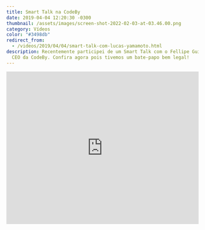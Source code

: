```yaml
---
title: Smart Talk na CodeBy
date: 2019-04-04 12:20:30 -0300
thumbnail: /assets/images/screen-shot-2022-02-03-at-03.46.00.png
category: Vídeos
color: "#3498db"
redirect_from:
  - /videos/2019/04/04/smart-talk-com-lucas-yamamoto.html
description: Recentemente participei de um Smart Talk com o Fellipe Guimarães,
  CEO da CodeBy. Confira agora pois tivemos um bate-papo bem legal!
---
```

<iframe width="100%" height="400" src="https://www.youtube.com/embed/nq0_fwdLYAk" frameborder="0" allow="accelerometer; autoplay; encrypted-media; gyroscope; picture-in-picture" allowfullscreen></iframe>